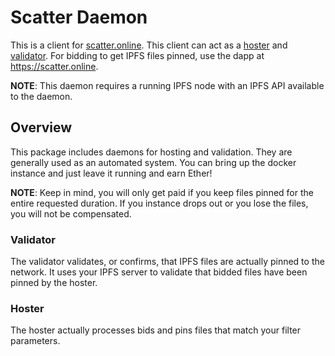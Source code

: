 # Scatter Daemon

This is a client for [scatter.online](https://scatter.online).  This client can act as a
[hoster](docs/defs.md#hoster) and [validator](docs/defs.md#hoster).  For bidding to get IPFS files
pinned, use the dapp at https://scatter.online.

**NOTE**: This daemon requires a running IPFS node with an IPFS API available to the daemon.

## Overview

This package includes daemons for hosting and validation.  They are generally used as an automated
system.  You can bring up the docker instance and just leave it running and earn Ether!

**NOTE**: Keep in mind, you will only get paid if you keep files pinned for the entire requested
duration.  If you instance drops out or you lose the files, you will not be compensated.

### Validator

The validator validates, or confirms, that IPFS files are actually pinned to the network.  It uses
your IPFS server to validate that bidded files have been pinned by the hoster.

### Hoster

The hoster actually processes bids and pins files that match your filter parameters.

